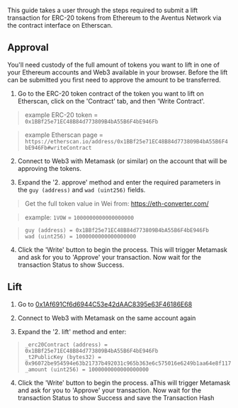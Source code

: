 This guide takes a user through the steps required to submit a lift transaction for ERC-20 tokens from Ethereum to the Aventus Network via the contract interface on Etherscan.

## Approval

You'll need custody of the full amount of tokens you want to lift in one of your Ethereum accounts and Web3 available in your browser. Before the lift can be submitted you first need to approve the amount to be transferred.

1. Go to the ERC-20 token contract of the token you want to lift on Etherscan, click on the 'Contract' tab, and then 'Write Contract'.

> example ERC-20 token = `0x1BBf25e71EC48B84d773809B4bA55B6F4bE946Fb`

> example Etherscan page = `https://etherscan.io/address/0x1BBf25e71EC48B84d773809B4bA55B6F4bE946Fb#writeContract`

2. Connect to Web3 with Metamask (or similar) on the account that will be approving the tokens.

3. Expand the '2. approve' method and enter the required parameters in the `guy (address)` and `wad (uint256)` fields.

> Get the full token value in Wei from: https://eth-converter.com/

> example: `1VOW` = `1000000000000000000`

> ```
> guy (address) = 0x1BBf25e71EC48B84d773809B4bA55B6F4bE946Fb
> wad (uint256) = 1000000000000000000
> ```

4. Click the 'Write' button to begin the process. This will trigger Metamask and ask for you to 'Approve' your transaction. Now wait for the transaction Status to show Success.

## Lift

1. Go to [0x1Af691Cf6d6944C53e42dAAC8395e63F46186E68](https://etherscan.io/address/0x1Af691Cf6d6944C53e42dAAC8395e63F46186E68#writeContract)

2. Connect to Web3 with Metamask on the same account again

3. Expand the '2. lift' method and enter: 

> ```
> _erc20Contract (address) = 0x1BBf25e71EC48B84d773809B4bA55B6F4bE946Fb
> _t2PublicKey (bytes32) = 0x96072be954594e63b21737b492031c965b363e6c575016e6249b1aa64e8f1170
> _amount (uint256) = 1000000000000000000
> ```

4. Click the 'Write' button to begin the process. aThis will trigger Metamask and ask for you to 'Approve' your transaction. Now wait for the transaction Status to show Success and save the Transaction Hash
